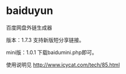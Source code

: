 baiduyun
========

百度网盘外链生成器

版本：1.7.3 支持新版短分享链接。

mini版：1.0.1 下载baidumini.php即可。

使用说明见 http://www.icycat.com/tech/85.html
